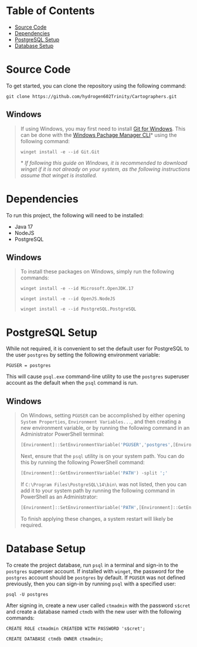 # Table of Contents

* [Source Code](#source-code)
* [Dependencies](#dependencies)
* [PostgreSQL Setup](#postgresql-setup)
* [Database Setup](#database-setup)

# Source Code
To get started, you can clone the repository using the following command:
```
git clone https://github.com/hydrogen602Trinity/Cartographers.git
```

## Windows
>If using Windows, you may first need to install [Git for Windows](https://gitforwindows.org/). This can be done with the [Windows Pachage Manager CLI](https://winget.run/)* using the following command:
>```
>winget install -e --id Git.Git
>```
>
>\* *If following this guide on Windows, it is recommended to download winget if it is not already on your system, as the following instructions assume that winget is installed.*

# Dependencies
To run this project, the following will need to be installed:
- Java 17
- NodeJS
- PostgreSQL

## Windows
> To install these packages on Windows, simply run the following commands:
> ```
> winget install -e --id Microsoft.OpenJDK.17
> ```
> ```
> winget install -e --id OpenJS.NodeJS
> ```
> ```
> winget install -e --id PostgreSQL.PostgreSQL
> ```

# PostgreSQL Setup
While not required, it is convenient to set the default user for PostgreSQL to the user `postgres` by setting the following environment variable:
```
PGUSER = postgres
```
This will cause `psql.exe` command-line utility to use the `postgres` superuser account as the default when the `psql` command is run.

## Windows
> On Windows, setting `PGUSER` can be accomplished by either opening `System Properties`, `Environment Variables...`, and then creating a new environment variable, or by running the following command in an Administrator PowerShell terminal:
> ```powershell
> [Environment]::SetEnvironmentVariable('PGUSER','postgres',[EnvironmentVariableTarget]::Machine)
> ```
>
> Next, ensure that the `psql` utility is on your system path. You can do this by running the following PowerShell command:
> ```powershell
> [Environment]::GetEnvironmentVariable('PATH') -split ';'
> ```
>
> If `C:\Program Files\PostgreSQL\14\bin\` was not listed, then you can add it to your system path by running the following command in PowerShell as an Administrator:
> ```powershell
> [Environment]::SetEnvironmentVariable('PATH',[Environment]::GetEnvironmentVariable('PATH')+';C:\Program Files\PostgreSQL\14\bin\',[EnvironmentVariableTarget]::Machine)
> ```
> To finish applying these changes, a system restart will likely be required.

# Database Setup
To create the project database, run `psql` in a terminal and sign-in to the `postgres` superuser account. If installed with `winget`, the password for the `postgres` account should be `postgres` by default. If `PGUSER` was not defined previously, then you can sign-in by running `psql` with a specified user:
```
psql -U postgres
```

After signing in, create a new user called `ctmadmin` with the password `s$cret` and create a database named `ctmdb` with the new user with the following commands:
```
CREATE ROLE ctmadmin CREATEDB WITH PASSWORD 's$cret';
```
```
CREATE DATABASE ctmdb OWNER ctmadmin;
```
